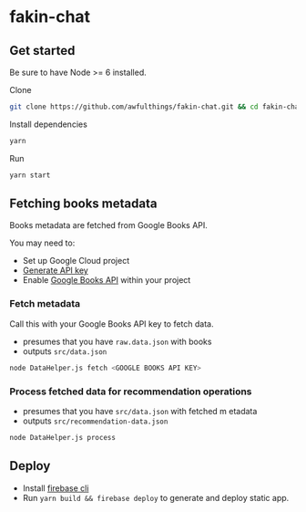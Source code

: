 
# fakin-chat

## Get started

Be sure to have Node >= 6 installed.

Clone
```bash
git clone https://github.com/awfulthings/fakin-chat.git && cd fakin-chat
```

Install dependencies
```bash
yarn
```

Run
```bash
yarn start
```

## Fetching books metadata
Books metadata are fetched from Google Books API.

You may need to:

- Set up Google Cloud project
- [Generate API key](https://support.google.com/cloud/answer/6158862)
- Enable [Google Books API](https://console.cloud.google.com/apis/dashboard) within your project

### Fetch metadata

Call this with your Google Books API key to fetch data.
- presumes that you have `raw.data.json` with books
- outputs `src/data.json`
```bash
node DataHelper.js fetch <GOOGLE BOOKS API KEY>
```

### Process fetched data for recommendation operations
- presumes that you have `src/data.json` with fetched m
etadata
- outputs `src/recommendation-data.json`
```bash
node DataHelper.js process
```


## Deploy

- Install [firebase cli](https://firebase.google.com/docs/cli/)
- Run `yarn build && firebase deploy` to generate and deploy static app.